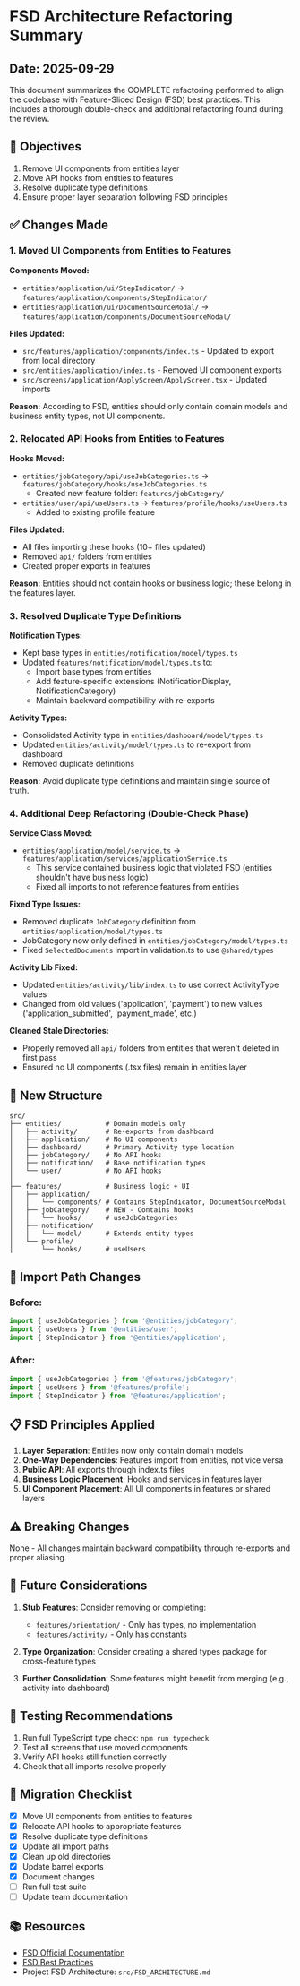 # FSD Architecture Refactoring Summary

## Date: 2025-09-29

This document summarizes the COMPLETE refactoring performed to align the codebase with Feature-Sliced Design (FSD) best practices. This includes a thorough double-check and additional refactoring found during the review.

## 🎯 Objectives

1. Remove UI components from entities layer
2. Move API hooks from entities to features  
3. Resolve duplicate type definitions
4. Ensure proper layer separation following FSD principles

## ✅ Changes Made

### 1. **Moved UI Components from Entities to Features**

**Components Moved:**
- `entities/application/ui/StepIndicator/` → `features/application/components/StepIndicator/`
- `entities/application/ui/DocumentSourceModal/` → `features/application/components/DocumentSourceModal/`

**Files Updated:**
- `src/features/application/components/index.ts` - Updated to export from local directory
- `src/entities/application/index.ts` - Removed UI component exports
- `src/screens/application/ApplyScreen/ApplyScreen.tsx` - Updated imports

**Reason:** According to FSD, entities should only contain domain models and business entity types, not UI components.

### 2. **Relocated API Hooks from Entities to Features**

**Hooks Moved:**
- `entities/jobCategory/api/useJobCategories.ts` → `features/jobCategory/hooks/useJobCategories.ts`
  - Created new feature folder: `features/jobCategory/`
- `entities/user/api/useUsers.ts` → `features/profile/hooks/useUsers.ts`
  - Added to existing profile feature

**Files Updated:**
- All files importing these hooks (10+ files updated)
- Removed `api/` folders from entities
- Created proper exports in features

**Reason:** Entities should not contain hooks or business logic; these belong in the features layer.

### 3. **Resolved Duplicate Type Definitions**

**Notification Types:**
- Kept base types in `entities/notification/model/types.ts`
- Updated `features/notification/model/types.ts` to:
  - Import base types from entities
  - Add feature-specific extensions (NotificationDisplay, NotificationCategory)
  - Maintain backward compatibility with re-exports

**Activity Types:**
- Consolidated Activity type in `entities/dashboard/model/types.ts`
- Updated `entities/activity/model/types.ts` to re-export from dashboard
- Removed duplicate definitions

**Reason:** Avoid duplicate type definitions and maintain single source of truth.

### 4. **Additional Deep Refactoring (Double-Check Phase)**

**Service Class Moved:**
- `entities/application/model/service.ts` → `features/application/services/applicationService.ts`
  - This service contained business logic that violated FSD (entities shouldn't have business logic)
  - Fixed all imports to not reference features from entities

**Fixed Type Issues:**
- Removed duplicate `JobCategory` definition from `entities/application/model/types.ts`
- JobCategory now only defined in `entities/jobCategory/model/types.ts`
- Fixed `SelectedDocuments` import in validation.ts to use `@shared/types`

**Activity Lib Fixed:**
- Updated `entities/activity/lib/index.ts` to use correct ActivityType values
- Changed from old values ('application', 'payment') to new values ('application_submitted', 'payment_made', etc.)

**Cleaned Stale Directories:**
- Properly removed all `api/` folders from entities that weren't deleted in first pass
- Ensured no UI components (.tsx files) remain in entities layer

## 📁 New Structure

```
src/
├── entities/           # Domain models only
│   ├── activity/       # Re-exports from dashboard
│   ├── application/    # No UI components
│   ├── dashboard/      # Primary Activity type location
│   ├── jobCategory/    # No API hooks
│   ├── notification/   # Base notification types
│   └── user/           # No API hooks
│
├── features/           # Business logic + UI
│   ├── application/
│   │   └── components/ # Contains StepIndicator, DocumentSourceModal
│   ├── jobCategory/    # NEW - Contains hooks
│   │   └── hooks/      # useJobCategories
│   ├── notification/
│   │   └── model/      # Extends entity types
│   └── profile/
│       └── hooks/      # useUsers
```

## 🔄 Import Path Changes

### Before:
```typescript
import { useJobCategories } from '@entities/jobCategory';
import { useUsers } from '@entities/user';
import { StepIndicator } from '@entities/application';
```

### After:
```typescript
import { useJobCategories } from '@features/jobCategory';
import { useUsers } from '@features/profile';
import { StepIndicator } from '@features/application';
```

## 📋 FSD Principles Applied

1. **Layer Separation**: Entities now only contain domain models
2. **One-Way Dependencies**: Features import from entities, not vice versa
3. **Public API**: All exports through index.ts files
4. **Business Logic Placement**: Hooks and services in features layer
5. **UI Component Placement**: All UI components in features or shared layers

## ⚠️ Breaking Changes

None - All changes maintain backward compatibility through re-exports and proper aliasing.

## 🔮 Future Considerations

1. **Stub Features**: Consider removing or completing:
   - `features/orientation/` - Only has types, no implementation
   - `features/activity/` - Only has constants

2. **Type Organization**: Consider creating a shared types package for cross-feature types

3. **Further Consolidation**: Some features might benefit from merging (e.g., activity into dashboard)

## 🧪 Testing Recommendations

1. Run full TypeScript type check: `npm run typecheck`
2. Test all screens that use moved components
3. Verify API hooks still function correctly
4. Check that all imports resolve properly

## 📝 Migration Checklist

- [x] Move UI components from entities to features
- [x] Relocate API hooks to appropriate features
- [x] Resolve duplicate type definitions
- [x] Update all import paths
- [x] Clean up old directories
- [x] Update barrel exports
- [x] Document changes
- [ ] Run full test suite
- [ ] Update team documentation

## 📚 Resources

- [FSD Official Documentation](https://feature-sliced.design/)
- [FSD Best Practices](https://feature-sliced.design/docs/get-started/tutorial)
- Project FSD Architecture: `src/FSD_ARCHITECTURE.md`
